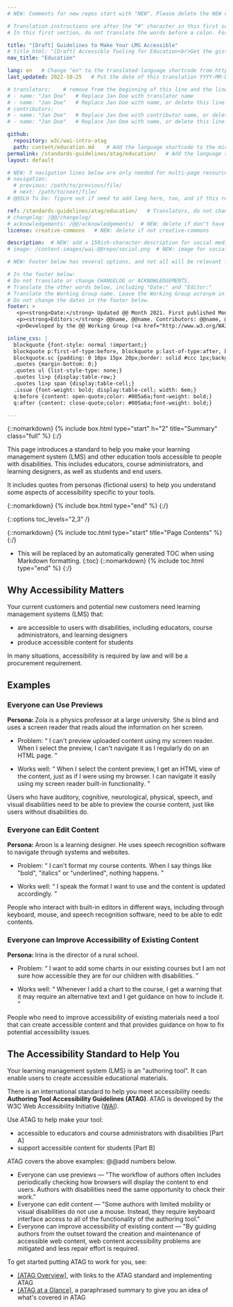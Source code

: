 ```yaml
---
# NEW: Comments for new repos start with "NEW". Please delete the NEW comments. Leave the other comments for translators. Also, search for @@s to replace. For multi-page resources and other frontmatter info, see: https://wai-website-theme.netlify.app/writing/frontmatter/

# Translation instructions are after the "#" character in this first section. They are comments that do not show up in the web page. You do not need to translate the instructions after #.
# In this first section, do not translate the words before a colon. For example, do not translate "title:". Do translate the text after "title:".

title: "[Draft] Guidelines to Make Your LMS Accessible"
# title_html: "[Draft] Accessible Tooling for Education<br>Get the gist of what your tool needs to support accessible education"
nav_title: "Education"

lang: en   # Change "en" to the translated-language shortcode from https://www.iana.org/assignments/language-subtag-registry/language-subtag-registry
last_updated: 2022-10-25   # Put the date of this translation YYYY-MM-DD (with month in the middle)

# translators:    # remove from the beginning of this line and the lines below: "# " (the hash sign and the space)
# - name: "Jan Doe"   # Replace Jan Doe with translator name
# - name: "Jan Doe"   # Replace Jan Doe with name, or delete this line if not multiple translators
# contributors:
# - name: "Jan Doe"   # Replace Jan Doe with contributor name, or delete this line if none
# - name: "Jan Doe"   # Replace Jan Doe with name, or delete this line if not multiple contributors

github:
  repository: w3c/wai-intro-atag
  path: content/education.md    # Add the language shortcode to the middle of the filename, for example: content/index.fr.md
permalink: /standards-guidelines/atag/education/   # Add the language shortcode to the end, with no slash at end, for example: /link/to/page/fr
layout: default

# NEW: 3 navigation lines below are only needed for multi-page resources where you have previous and next at the bottom. If so, un-comment them; otherwise delete these lines.
# navigation:
  # previous: /path/to/previous/file/
  # next: /path/to/next/file/
# @@SLH To Do: figure out if need to add lang here, too, and if this replaces "order" from older resources?

ref: /standards-guidelines/atag/education/   # Translators, do not change this
# changelog: /@@/changelog/ 
# acknowledgements: /@@/acknowledgements/  # NEW: delete if don"t have a separate acknowledgements page. And delete it in the footer below.
license: creative-commons   # NEW: delete if not creative-commons

description:  # NEW: add a 150ish-character-description for social media   # translate the description
# image: /content-images/wai-@@repo/social.png  # NEW: image for social media

# NEW: Footer below has several options, and not all will be relevant for specific pages. (Ask Shawn if questions.)

# In the footer below:
# Do not translate or change CHANGELOG or ACKNOWLEDGEMENTS.
# Translate the other words below, including "Date:" and "Editor:"
# Translate the Working Group name. Leave the Working Group acronym in English.
# Do not change the dates in the footer below.
footer: >
   <p><strong>Date:</strong> Updated @@ Month 2021. First published Month 20@@. CHANGELOG.</p>
   <p><strong>Editors:</strong> @@name, @@name. Contributors: @@name, @@name, and <a href="https://www.w3.org/groups/wg/@@wg/participants">participants of the @@WG</a>. ACKNOWLEDGEMENTS lists contributors and credits.</p>
   <p>Developed by the @@ Working Group (<a href="http://www.w3.org/WAI/@@/">@@WG</a>). Developed as part of the <a href="https://www.w3.org/WAI/@@/">WAI-@@ project</a>, @@co-funded by the European Commission.</p>

inline_css: |
  blockquote {font-style: normal !important;}
  blockquote p:first-of-type:before, blockquote p:last-of-type:after, blockquote dl:last-of-type:after {content: '' !important;margin-left: 0 !important;}
  blockquote.sc {padding: 0 10px 15px 20px;border: solid #ccc 1px;background: #f0f0f0;color: #000; margin: 0;}
  .quotes {margin-bottom: 0;}
  .quotes ul {list-style-type: none;}
  .quotes li>p {display:table-row;}
  .quotes li>p span {display:table-cell;}
  .issue {font-weight: bold; display:table-cell; width: 6em;}
  q:before {content: open-quote;color: #005a6a;font-weight: bold;}
  q:after {content: close-quote;color: #005a6a;font-weight: bold;}

---
```


{::nomarkdown}
{% include box.html type="start" h="2" title="Summary" class="full" %}
{:/}

This page introduces a standard to help you make your learning management system (LMS) and other education  tools accessible to people with disabilities. This includes educators, course administrators, and learning designers, as well as students and end users.

It includes quotes from personas (fictional users) to help you understand some aspects of accessibility specific to your tools.

{::nomarkdown}
{% include box.html type="end" %}
{:/}

{::options toc_levels="2,3" /}

{::nomarkdown}
{% include toc.html type="start" title="Page Contents" %}
{:/}

- This will be replaced by an automatically generated TOC when using Markdown formatting.
{:toc}
{::nomarkdown}
{% include toc.html type="end" %}
{:/}

## Why Accessibility Matters

Your current customers and potential new customers need learning management systems (LMS) that:

* are accessible to users with disabilities, including educators, course administrators, and learning designers
* produce accessible content for students

In many situations, accessibility is required by law and will be a procurement requirement.

## Examples

### Everyone can Use Previews

<p class="persona"><strong>Persona: </strong>
 Zola is a physics professor at a large university. She is blind and uses a screen reader that reads aloud the information on her screen.
</p>
<div class="quotes">
  <ul>
    <li>
      <p><span class="issue">Problem: </span><span><q>
        I can't preview uploaded content using my screen reader. When I select the preview, I can't navigate it as I regularly do on an HTML page.
      </q></span></p>
    </li>
    <li>
      <p><span class="issue">Works well: </span><span><q>
        When I select the content preview, I get an HTML view of the content, just as if I were using my browser. I can navigate it easily using my screen reader built-in functionality.
      </q></span></p>
    </li>
  </ul>
</div>

Users who have auditory, cognitive, neurological, physical, speech, and visual disabilities need to be able to preview the course content, just like users without disabilities do.

### Everyone can Edit Content

<p class="persona"><strong>Persona: </strong>
  Aroon is a learning designer. He uses speech recognition software to navigate through systems and websites.
  </p>

<div class="quotes">
  <ul>
    <li>
      <p><span class="issue">Problem: </span><span><q>
        I can't format my course contents. When I say things like "bold", "italics" or "underlined", nothing happens.
      </q></span></p>
    </li>
    <li>
      <p><span class="issue">Works well: </span><span><q>
        I speak the format I want to use and the content is updated accordingly.
      </q></span></p>
    </li>
  </ul>
</div>

People who interact with built-in editors in different ways, including through keyboard, mouse, and speech recognition software, need to be able to edit contents. 

### Everyone can Improve Accessibility of Existing Content

<p class="persona"><strong>Persona: </strong>
  Irina is the director of a rural school.
</p>
<div class="quotes">
  <ul>
    <li>
      <p><span class="issue">Problem: </span><span><q>
        I want to add some charts in our existing courses but I am not sure how accessible they are for our children with disabilities.
      </q></span></p>
    </li>
    <li>
      <p><span class="issue">Works well: </span><span><q>
        Whenever I add a chart to the course, I get a warning that it may require an alternative text and I get guidance on how to include it.
</q></span></p>
    </li>
  </ul>
</div>

People who need to improve accessibility of existing materials need a tool that can create accessible content and that provides guidance on how to fix potential accessibility issues.

## The Accessibility Standard to Help You

Your learning management system (LMS) is an "authoring tool". It can enable users to create accessible educational materials.

There is an international standard to help you meet accessibility needs: **Authoring Tool Accessibility Guidelines (ATAG)**. ATAG is developed by the W3C Web Accessibility Initiative ([WAI](/WAI/)).

Use ATAG to help make your tool:

* accessible to educators and course administrators with disabilities [Part A]
* support accessible content for students [Part B]

ATAG covers the above examples: @@add numbers below.

* Everyone can use previews &mdash; "The workflow of authors often includes periodically checking how browsers will display the content to end users. Authors with disabilities need the same opportunity to check their work."
* Everyone can edit content &mdash; "Some authors with limited mobility or visual disabilities do not use a mouse. Instead, they require keyboard interface access to all of the functionality of the authoring tool."
* Everyone can improve accessibility of existing content &mdash; "By guiding authors from the outset toward the creation and maintenance of accessible web content, web content accessibility problems are mitigated and less repair effort is required.

To get started putting ATAG to work for you, see:

* [[ATAG Overview]](/standards-guidelines/atag/), with links to the ATAG standard and implementing ATAG
* [[ATAG at a Glance]](/standards-guidelines/atag/glance/), a paraphrased summary to give you an idea of what's covered in ATAG


